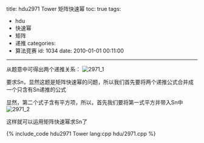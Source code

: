 title: hdu2971 Tower 矩阵快速幂
toc: true
tags:
  - hdu
  - 快速幂
  - 矩阵
  - 递推
categories:
  - 算法竞赛
id: 1034
date: 2010-01-01 00:11:00
---

从题意中可得出两个递推关系：
![](/wp-content/uploads/2012/09/2971_13.png "2971_1")

要求Sn，显然这题是矩阵快速幂的问题，所以我们首先要将两个递推公式合并成一个只含有Sn递推的公式

显然，第二个式子含有平方项，所以，首先我们要将第一式平方并带入Sn中
![](/wp-content/uploads/2012/09/2971_2.png "2971_2")

这样就可以运用矩阵快速幂求Sn了

{% include_code hdu2971 Tower lang:cpp hdu/2971.cpp %}